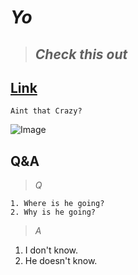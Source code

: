 # ***Yo***
> ## *Check this out* 

[Link](https://www.youtube.com/watch?v=Y2_B7oKYoAU&t=3746s)
---

`Aint that Crazy?`





![Image](https://img.pokemondb.net/artwork/large/furret.jpg)

## **Q&A**
> *Q*
```
1. Where is he going?
2. Why is he going?
```
> *A*
1. I don't know.
2. He doesn't know.

